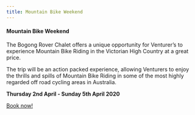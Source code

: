 ```yaml
---
title: Mountain Bike Weekend
---
```

#### Mountain Bike Weekend

The Bogong Rover Chalet offers a unique opportunity for Venturer’s to experience Mountain Bike Riding in the Victorian High Country at a great price.

The trip will be an action packed experience, allowing Venturers to enjoy the thrills and spills of Mountain Bike Riding in some of the most highly regarded off road cycling areas in Australia.

<p style='font-weight: bold'>
Thursday 2nd April - Sunday 5th April 2020
</p>
<div><a href='https://www.trybooking.com/BIBYB'>Book now!</a></div>
